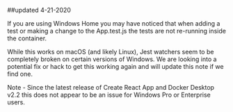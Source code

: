 ##updated 4-21-2020

If you are using Windows Home you may have noticed that when adding a test or making a change to the App.test.js the tests are not re-running inside the container.

While this works on macOS (and likely Linux), Jest watchers seem to be completely broken on certain versions of Windows. We are looking into a potential fix or hack to get this working again and will update this note if we find one.

Note - Since the latest release of Create React App and Docker Desktop v2.2 this does not appear to be an issue for Windows Pro or Enterprise users.